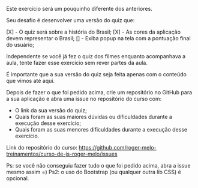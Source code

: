 Este exercício será um pouquinho diferente dos anteriores.

Seu desafio é desenvolver uma versão do quiz que:

[X] - O quiz será sobre a história do Brasil;
[X] - As cores da aplicação devem representar o Brasil;
[] - Exiba popup na tela com a pontuação final do usuário;

Independente se você já fez o quiz dos filmes enquanto acompanhava a aula, tente fazer esse exercício sem rever partes da aula.

É importante que a sua versão do quiz seja feita apenas com o conteúdo que vimos até aqui.

Depois de fazer o que foi pedido acima, crie um repositório no GitHub para a sua aplicação e abra uma issue no repositório do curso com:

- O link da sua versão do quiz;
- Quais foram as suas maiores dúvidas ou dificuldades durante a execução desse exercício;
- Quais foram as suas menores dificuldades durante a execução desse exercício.

Link do repositório do curso: https://github.com/roger-melo-treinamentos/curso-de-js-roger-melo/issues

Ps: se você não conseguiu fazer tudo o que foi pedido acima, abra a issue mesmo assim =)
Ps2: o uso do Bootstrap (ou qualquer outra lib CSS) é opcional.